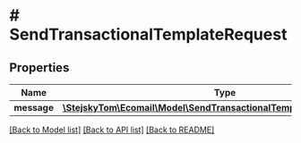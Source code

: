 # # SendTransactionalTemplateRequest

## Properties

Name | Type | Description | Notes
------------ | ------------- | ------------- | -------------
**message** | [**\StejskyTom\Ecomail\Model\SendTransactionalTemplateRequestMessage**](SendTransactionalTemplateRequestMessage.md) |  | [optional]

[[Back to Model list]](../../README.md#models) [[Back to API list]](../../README.md#endpoints) [[Back to README]](../../README.md)
